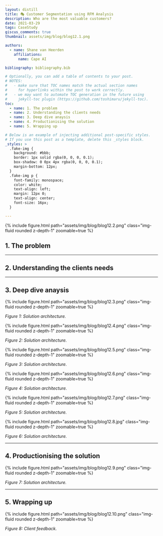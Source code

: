 ```yaml
---
layout: distill
title: 🎭 Customer Segmentation using RFM Analysis
description: Who are the most valuable customers?
date: 2021-03-29
tags: CaseStudy
giscus_comments: true
thumbnail: assets/img/blog/blog12.1.png

authors:
  - name: Shane van Heerden
    affiliations:
      name: Cape AI

bibliography: bibliography.bib

# Optionally, you can add a table of contents to your post.
# NOTES:
#   - make sure that TOC names match the actual section names
#     for hyperlinks within the post to work correctly.
#   - we may want to automate TOC generation in the future using
#     jekyll-toc plugin (https://github.com/toshimaru/jekyll-toc).
toc:
  - name: 1. The problem
  - name: 2. Understanding the clients needs
  - name: 3. Deep dive anaysis
  - name: 4. Productionising the solution
  - name: 5. Wrapping up

# Below is an example of injecting additional post-specific styles.
# If you use this post as a template, delete this _styles block.
_styles: >
  .fake-img {
    background: #bbb;
    border: 1px solid rgba(0, 0, 0, 0.1);
    box-shadow: 0 0px 4px rgba(0, 0, 0, 0.1);
    margin-bottom: 12px;
  }
  .fake-img p {
    font-family: monospace;
    color: white;
    text-align: left;
    margin: 12px 0;
    text-align: center;
    font-size: 16px;
  }

---
```


{% include figure.html path="assets/img/blog/blog12.2.png" class="img-fluid rounded z-depth-1" zoomable=true %}

## 1. The problem


***

## 2. Understanding the clients needs



***

## 3. Deep dive anaysis


{% include figure.html path="assets/img/blog/blog12.3.png" class="img-fluid rounded z-depth-1" zoomable=true %}
<div class="caption">
    <em>Figure 1: Solution architecture.</em> 
</div>

{% include figure.html path="assets/img/blog/blog12.4.png" class="img-fluid rounded z-depth-1" zoomable=true %}
<div class="caption">
    <em>Figure 2: Solution architecture.</em> 
</div>

{% include figure.html path="assets/img/blog/blog12.5.png" class="img-fluid rounded z-depth-1" zoomable=true %}
<div class="caption">
    <em>Figure 3: Solution architecture.</em> 
</div>

{% include figure.html path="assets/img/blog/blog12.6.png" class="img-fluid rounded z-depth-1" zoomable=true %}
<div class="caption">
    <em>Figure 4: Solution architecture.</em> 
</div>

{% include figure.html path="assets/img/blog/blog12.7.png" class="img-fluid rounded z-depth-1" zoomable=true %}
<div class="caption">
    <em>Figure 5: Solution architecture.</em> 
</div>

{% include figure.html path="assets/img/blog/blog12.8.jpg" class="img-fluid rounded z-depth-1" zoomable=true %}
<div class="caption">
    <em>Figure 6: Solution architecture.</em> 
</div>

***

## 4. Productionising the solution

{% include figure.html path="assets/img/blog/blog12.9.png" class="img-fluid rounded z-depth-1" zoomable=true %}
<div class="caption">
    <em>Figure 7: Solution architecture.</em> 
</div>

***

## 5. Wrapping up

{% include figure.html path="assets/img/blog/blog12.10.png" class="img-fluid rounded z-depth-1" zoomable=true %}
<div class="caption">
    <em>Figure 8: Client feedback.</em> 
</div>

